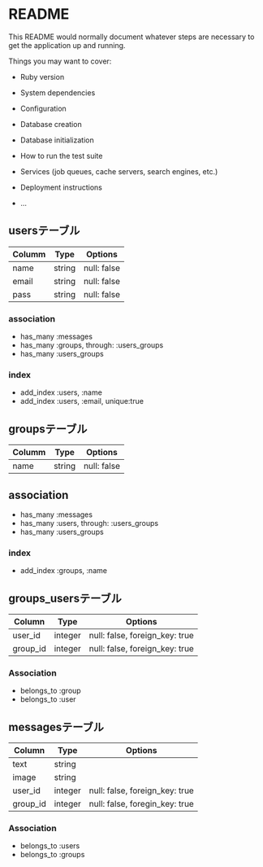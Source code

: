 # README

This README would normally document whatever steps are necessary to get the
application up and running.

Things you may want to cover:

* Ruby version

* System dependencies

* Configuration

* Database creation

* Database initialization

* How to run the test suite

* Services (job queues, cache servers, search engines, etc.)

* Deployment instructions

* ...

## usersテーブル

|Columm|Type|Options|
|------|----|-------|
|name|string|null: false|
|email|string|null: false|
|pass|string|null: false|

### association
- has_many :messages
- has_many :groups, through: :users_groups
- has_many :users_groups

### index
- add_index :users, :name
- add_index :users, :email, unique:true

## groupsテーブル

|Columm|Type|Options|
|------|----|-------|
|name|string|null: false|

## association
- has_many :messages
- has_many :users, through: :users_groups
- has_many :users_groups

### index
- add_index :groups, :name

## groups_usersテーブル

|Column|Type|Options|
|------|----|-------|
|user_id|integer|null: false, foreign_key: true|
|group_id|integer|null: false, foreign_key: true|

### Association
- belongs_to :group
- belongs_to :user

## messagesテーブル

|Column|Type|Options|
|------|----|-------|
|text|string||
|image|string||
|user_id|integer|null: false, foreign_key: true|
|group_id|integer|null: false, foregin_key: true|

### Association
- belongs_to :users
- belongs_to :groups

